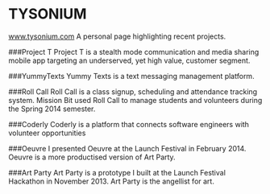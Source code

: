 TYSONIUM
========
www.tysonium.com
A personal page highlighting recent projects.

###Project T
Project T is a stealth mode communication and media sharing mobile app targeting an underserved, yet high value, customer segment.

###YummyTexts
Yummy Texts is a text messaging management platform.

###Roll Call
Roll Call is a class signup, scheduling and attendance tracking system. Mission Bit used Roll Call to manage students and volunteers during the Spring 2014 semester.

###Coderly
Coderly is a platform that connects software engineers with volunteer opportunities

###Oeuvre
I presented Oeuvre at the Launch Festival in February 2014. Oeuvre is a more productised version of Art Party.

###Art Party
Art Party is a prototype I built at the Launch Festival Hackathon in November 2013. Art Party is the angellist for art.
